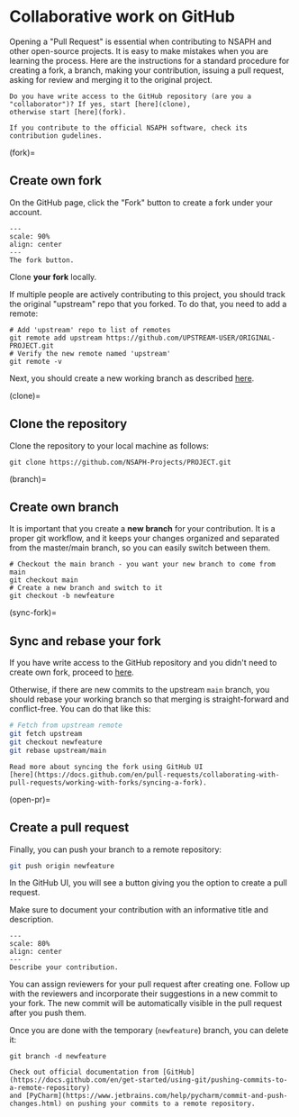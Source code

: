 # Collaborative work on GitHub

Opening a "Pull Request" is essential when contributing to NSAPH and other open-source projects. 
It is easy to make mistakes when you are learning the process. 
Here are the instructions for a standard procedure for creating a fork, a branch,
making your contribution, issuing a pull request, asking for review and merging it to the original project.

```{warning}
Do you have write access to the GitHub repository (are you a "collaborator")? If yes, start [here](clone),
otherwise start [here](fork). 
```

```{note}
If you contribute to the official NSAPH software, check its contribution gudelines. 
```

(fork)=
## Create own fork

On the GitHub page, click the "Fork" button to create a fork under your account.

```{figure} imgs/fork_pr_fork.png
---
scale: 90%
align: center 
---
The fork button.
```

Clone **your fork** locally. 

If multiple people are actively contributing to this project, you 
should track the original "upstream" repo that you forked. To do that, you need to 
add a remote:

```
# Add 'upstream' repo to list of remotes
git remote add upstream https://github.com/UPSTREAM-USER/ORIGINAL-PROJECT.git
# Verify the new remote named 'upstream'
git remote -v
```

Next, you should create a new working branch as described [here](branch).

(clone)=
## Clone the repository

Clone the repository to your local machine as follows:
```
git clone https://github.com/NSAPH-Projects/PROJECT.git
```

(branch)=
## Create own branch

It is important that you create a **new branch** for your contribution. It is a proper git workflow, 
and it keeps your changes organized and separated from the master/main branch, so you can easily switch between them.

```
# Checkout the main branch - you want your new branch to come from main
git checkout main
# Create a new branch and switch to it
git checkout -b newfeature
```

(sync-fork)=
## Sync and rebase your fork

If you have write access to the GitHub repository and you didn't need to create own fork, 
proceed to [here](open-pr).

Otherwise, if there are new commits to the upstream `main` branch, you should rebase your 
working branch so that merging is straight-forward and conflict-free. 
You can do that like this: 

```bash
# Fetch from upstream remote
git fetch upstream
git checkout newfeature
git rebase upstream/main
```

```{note}
Read more about syncing the fork using GitHub UI 
[here](https://docs.github.com/en/pull-requests/collaborating-with-pull-requests/working-with-forks/syncing-a-fork).
```

(open-pr)=
## Create a pull request

Finally, you can push your branch to a remote repository:

```bash
git push origin newfeature
```

In the GitHub UI, you will see a button giving you the option to create a pull request.

Make sure to document your contribution with an informative title and description.

```{figure} imgs/fork_pr_docs.png
---
scale: 80%
align: center 
---
Describe your contribution.
```

You can assign reviewers for your pull request after creating one. Follow up with the reviewers and incorporate 
their suggestions in a new commit to your fork. The new commit will be automatically visible in the pull request after you push them.

Once you are done with the temporary (`newfeature`) branch, you can delete it:
```
git branch -d newfeature
```

```{note}
Check out official documentation from [GitHub](https://docs.github.com/en/get-started/using-git/pushing-commits-to-a-remote-repository) 
and [PyCharm](https://www.jetbrains.com/help/pycharm/commit-and-push-changes.html) on pushing your commits to a remote repository.
```
